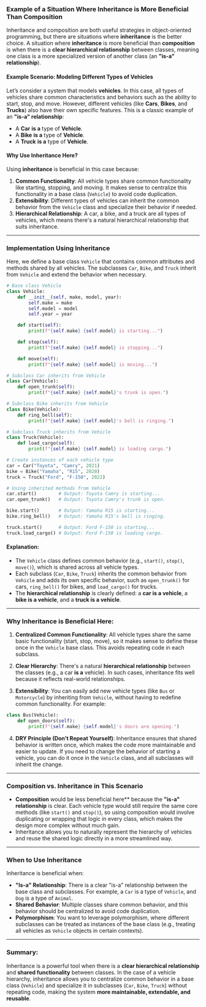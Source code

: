 ### Example of a Situation Where Inheritance is More Beneficial Than Composition

Inheritance and composition are both useful strategies in object-oriented programming, but there are situations where **inheritance** is the better choice. A situation where **inheritance** is more beneficial than **composition** is when there is a **clear hierarchical relationship** between classes, meaning one class is a more specialized version of another class (an **"is-a" relationship**).

#### Example Scenario: **Modeling Different Types of Vehicles**

Let’s consider a system that models **vehicles**. In this case, all types of vehicles share common characteristics and behaviors such as the ability to start, stop, and move. However, different vehicles (like **Cars**, **Bikes**, and **Trucks**) also have their own specific features. This is a classic example of an **"is-a" relationship**:
- A **Car** **is a** type of **Vehicle**.
- A **Bike** **is a** type of **Vehicle**.
- A **Truck** **is a** type of **Vehicle**.

#### Why Use Inheritance Here?

Using **inheritance** is beneficial in this case because:
1. **Common Functionality**: All vehicle types share common functionality like starting, stopping, and moving. It makes sense to centralize this functionality in a base class (`Vehicle`) to avoid code duplication.
2. **Extensibility**: Different types of vehicles can inherit the common behavior from the `Vehicle` class and specialize their behavior if needed.
3. **Hierarchical Relationship**: A car, a bike, and a truck are all types of vehicles, which means there's a natural hierarchical relationship that suits inheritance.

---

### Implementation Using Inheritance

Here, we define a base class `Vehicle` that contains common attributes and methods shared by all vehicles. The subclasses `Car`, `Bike`, and `Truck` inherit from `Vehicle` and extend the behavior when necessary.

```python
# Base class Vehicle
class Vehicle:
    def __init__(self, make, model, year):
        self.make = make
        self.model = model
        self.year = year

    def start(self):
        print(f"{self.make} {self.model} is starting...")

    def stop(self):
        print(f"{self.make} {self.model} is stopping...")

    def move(self):
        print(f"{self.make} {self.model} is moving...")

# Subclass Car inherits from Vehicle
class Car(Vehicle):
    def open_trunk(self):
        print(f"{self.make} {self.model}'s trunk is open.")

# Subclass Bike inherits from Vehicle
class Bike(Vehicle):
    def ring_bell(self):
        print(f"{self.make} {self.model}'s bell is ringing.")

# Subclass Truck inherits from Vehicle
class Truck(Vehicle):
    def load_cargo(self):
        print(f"{self.make} {self.model} is loading cargo.")

# Create instances of each vehicle type
car = Car("Toyota", "Camry", 2021)
bike = Bike("Yamaha", "R15", 2020)
truck = Truck("Ford", "F-150", 2022)

# Using inherited methods from Vehicle
car.start()        # Output: Toyota Camry is starting...
car.open_trunk()   # Output: Toyota Camry's trunk is open.

bike.start()       # Output: Yamaha R15 is starting...
bike.ring_bell()   # Output: Yamaha R15's bell is ringing.

truck.start()      # Output: Ford F-150 is starting...
truck.load_cargo() # Output: Ford F-150 is loading cargo.
```

#### Explanation:
- The `Vehicle` class defines common behavior (e.g., `start()`, `stop()`, `move()`), which is shared across all vehicle types.
- Each subclass (`Car`, `Bike`, `Truck`) inherits the common behavior from `Vehicle` and adds its own specific behavior, such as `open_trunk()` for cars, `ring_bell()` for bikes, and `load_cargo()` for trucks.
- The **hierarchical relationship** is clearly defined: a **car is a vehicle**, a **bike is a vehicle**, and a **truck is a vehicle**.

---

### Why Inheritance is Beneficial Here:

1. **Centralized Common Functionality**: All vehicle types share the same basic functionality (start, stop, move), so it makes sense to define these once in the `Vehicle` base class. This avoids repeating code in each subclass.
   
2. **Clear Hierarchy**: There's a natural **hierarchical relationship** between the classes (e.g., a car **is a** vehicle). In such cases, inheritance fits well because it reflects real-world relationships.

3. **Extensibility**: You can easily add new vehicle types (like `Bus` or `Motorcycle`) by inheriting from `Vehicle`, without having to redefine common functionality. For example:

```python
class Bus(Vehicle):
    def open_doors(self):
        print(f"{self.make} {self.model}'s doors are opening.")
```

4. **DRY Principle (Don’t Repeat Yourself)**: Inheritance ensures that shared behavior is written once, which makes the code more maintainable and easier to update. If you need to change the behavior of starting a vehicle, you can do it once in the `Vehicle` class, and all subclasses will inherit the change.

---

### Composition vs. Inheritance in This Scenario

- **Composition** would be less beneficial here** because the **"is-a" relationship** is clear. Each vehicle type would still require the same core methods (like `start()` and `stop()`), so using composition would involve duplicating or wrapping that logic in every class, which makes the design more complex without much gain.
- Inheritance allows you to naturally represent the hierarchy of vehicles and reuse the shared logic directly in a more streamlined way.

---

### When to Use Inheritance

Inheritance is beneficial when:
- **"Is-a" Relationship**: There is a clear "is-a" relationship between the base class and subclasses. For example, a `Car` is a type of `Vehicle`, and `Dog` is a type of `Animal`.
- **Shared Behavior**: Multiple classes share common behavior, and this behavior should be centralized to avoid code duplication.
- **Polymorphism**: You want to leverage polymorphism, where different subclasses can be treated as instances of the base class (e.g., treating all vehicles as `Vehicle` objects in certain contexts).

---

### Summary:

Inheritance is a powerful tool when there is a **clear hierarchical relationship** and **shared functionality** between classes. In the case of a vehicle hierarchy, inheritance allows you to centralize common behavior in a base class (`Vehicle`) and specialize it in subclasses (`Car`, `Bike`, `Truck`) without repeating code, making the system **more maintainable, extendable, and reusable**.
